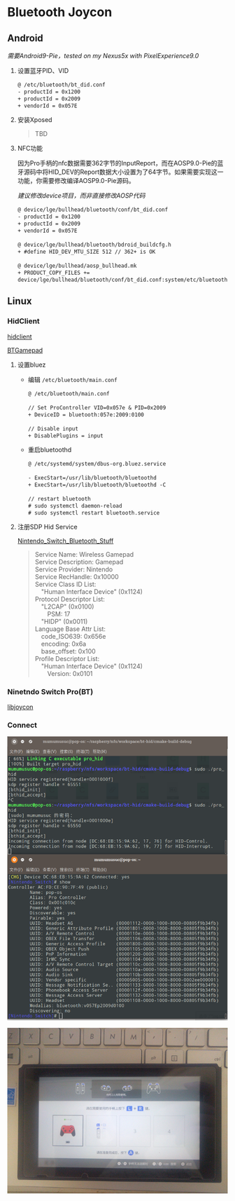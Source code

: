 # Bluetooth Joycon

## Android

*需要Android9-Pie，tested on my Nexus5x with PixelExperience9.0*

1. 设置蓝牙PID、VID
    ```
    @ /etc/bluetooth/bt_did.conf
    - productId = 0x1200
    + productId = 0x2009
    + vendorId = 0x057E
    ```
    
2. 安装Xposed

    >TBD
    
3. NFC功能

    因为Pro手柄的nfc数据需要362字节的InputReport，而在AOSP9.0-Pie的蓝牙源码中将HID_DEV的Report数据大小设置为了64字节。如果需要实现这一功能，你需要修改编译AOSP9.0-Pie源码。
    
    *建议修改device项目，而非直接修改AOSP代码*
    
    ```
    @ device/lge/bullhead/bluetooth/conf/bt_did.conf
    - productId = 0x1200
    + productId = 0x2009
    + vendorId = 0x057E
    
    @ device/lge/bullhead/bluetooth/bdroid_buildcfg.h
    + #define HID_DEV_MTU_SIZE 512 // 362+ is OK
    
    @ device/lge/bullhead/aosp_bullhead.mk
    + PRODUCT_COPY_FILES += device/lge/bullhead/bluetooth/conf/bt_did.conf:system/etc/bluetooth/bt_did.conf
    ```

## Linux


### HidClient
    
[hidclient](https://github.com/benizi/hidclient)

[BTGamepad](https://github.com/007durgesh219/BTGamepad)

1. 设置bluez
    - 编辑 `/etc/bluetooth/main.conf`
    
        ```
        @ /etc/bluetooth/main.conf  
        
        // Set ProController VID=0x057e & PID=0x2009
        + DeviceID = bluetooth:057e:2009:0100
        
        // Disable input
        + DisablePlugins = input
        ```
        
    - 重启bluetoothd
        
        ```
        @ /etc/systemd/system/dbus-org.bluez.service 
        
        - ExecStart=/usr/lib/bluetooth/bluetoothd
        + ExecStart=/usr/lib/bluetooth/bluetoothd -C
        
        // restart bluetooth
        # sudo systemctl daemon-reload
        # sudo systemctl restart bluetooth.service
        ```
        
 2. 注册SDP Hid Service
 
    [Nintendo_Switch_Bluetooth_Stuff](https://github.com/qsypoq/Nintendo_Switch_Bluetooth_Stuff)
    
    >   Service Name: Wireless Gamepad  
        Service Description: Gamepad  
        Service Provider: Nintendo  
        Service RecHandle: 0x10000  
        Service Class ID List:  
        &emsp;"Human Interface Device" (0x1124)  
        Protocol Descriptor List:  
        &emsp;"L2CAP" (0x0100)  
        &emsp;&emsp;PSM: 17  
        &emsp;"HIDP" (0x0011)  
        Language Base Attr List:  
        &emsp;code_ISO639: 0x656e  
        &emsp;encoding:    0x6a  
        &emsp;base_offset: 0x100  
        Profile Descriptor List:  
        &emsp;"Human Interface Device" (0x1124)  
        &emsp;&emsp;Version: 0x0101 

### Ninetndo Switch Pro(BT)
 
[libjoycon]()     

### Connect

![bluez连接NintendoSwitch](https://github.com/mumumusuc/BT-NS-ProController/blob/master/images/bt-pro.png)

![识别为蓝牙Pro手柄](https://github.com/mumumusuc/BT-NS-ProController/blob/master/images/sample.jpg)



